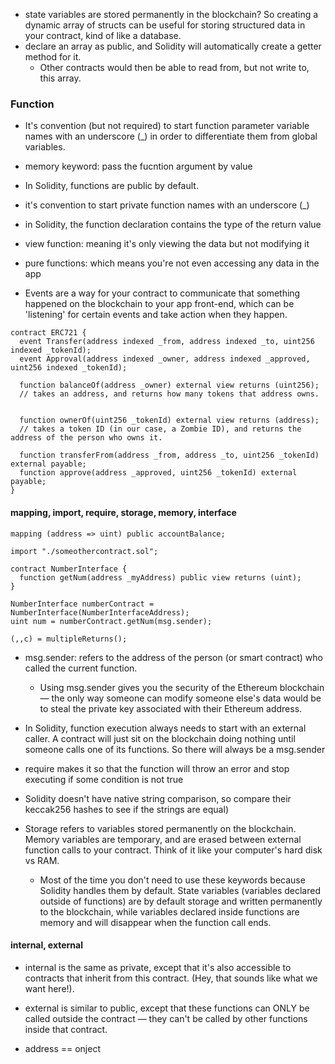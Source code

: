 
- state variables are stored permanently in the blockchain? So creating a dynamic array of structs can be useful for storing structured data in your contract, kind of like a database.
- declare an array as public, and Solidity will automatically create a getter method for it.
  - Other contracts would then be able to read from, but not write to, this array.


### Function
- It's convention (but not required) to start function parameter variable names with an underscore (_) in order to differentiate them from global variables. 
- memory keyword: pass the fucntion argument by value
- In Solidity, functions are public by default.
- it's convention to start private function names with an underscore (_)
- in Solidity, the function declaration contains the type of the return value
- view function: meaning it's only viewing the data but not modifying it
- pure functions: which means you're not even accessing any data in the app

- Events are a way for your contract to communicate that something happened on the blockchain to your app front-end, which can be 'listening' for certain events and take action when they happen.

```solidity
contract ERC721 {
  event Transfer(address indexed _from, address indexed _to, uint256 indexed _tokenId);
  event Approval(address indexed _owner, address indexed _approved, uint256 indexed _tokenId);

  function balanceOf(address _owner) external view returns (uint256); 
  // takes an address, and returns how many tokens that address owns.


  function ownerOf(uint256 _tokenId) external view returns (address);
  // takes a token ID (in our case, a Zombie ID), and returns the address of the person who owns it.
  
  function transferFrom(address _from, address _to, uint256 _tokenId) external payable;
  function approve(address _approved, uint256 _tokenId) external payable;
}

```

#### mapping, import, require, storage, memory, interface
```sol
mapping (address => uint) public accountBalance;

import "./someothercontract.sol";

contract NumberInterface {
  function getNum(address _myAddress) public view returns (uint);
}

NumberInterface numberContract = NumberInterface(NumberInterfaceAddress);
uint num = numberContract.getNum(msg.sender);

(,,c) = multipleReturns();
```
- msg.sender: refers to the address of the person (or smart contract) who called the current function.
  - Using msg.sender gives you the security of the Ethereum blockchain — the only way someone can modify someone else's data would be to steal the private key associated with their Ethereum address.
- In Solidity, function execution always needs to start with an external caller. A contract will just sit on the blockchain doing nothing until someone calls one of its functions. So there will always be a msg.sender

- require makes it so that the function will throw an error and stop executing if some condition is not true

- Solidity doesn't have native string comparison, so compare their keccak256 hashes to see if the strings are equal)

- Storage refers to variables stored permanently on the blockchain. Memory variables are temporary, and are erased between external function calls to your contract. Think of it like your computer's hard disk vs RAM.
  - Most of the time you don't need to use these keywords because Solidity handles them by default. State variables (variables declared outside of functions) are by default storage and written permanently to the blockchain, while variables declared inside functions are memory and will disappear when the function call ends.

#### internal, external
- internal is the same as private, except that it's also accessible to contracts that inherit from this contract. (Hey, that sounds like what we want here!).

- external is similar to public, except that these functions can ONLY be called outside the contract — they can't be called by other functions inside that contract.

- address == onject








